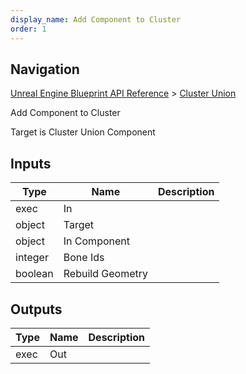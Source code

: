 ```yaml
---
display_name: Add Component to Cluster
order: 1
---
```

## Navigation

[Unreal Engine Blueprint API Reference](https://dev.epicgames.com/documentation/en-us/unreal-engine/BlueprintAPI) > [Cluster Union](https://dev.epicgames.com/documentation/en-us/unreal-engine/BlueprintAPI/ClusterUnion)

Add Component to Cluster

Target is Cluster Union Component

## Inputs

| Type | Name | Description |
| --- | --- | --- |
| exec | In |  |
| object | Target |  |
| object | In Component |  |
| integer | Bone Ids |  |
| boolean | Rebuild Geometry |  |

## Outputs

| Type | Name | Description |
| --- | --- | --- |
| exec | Out |  |

